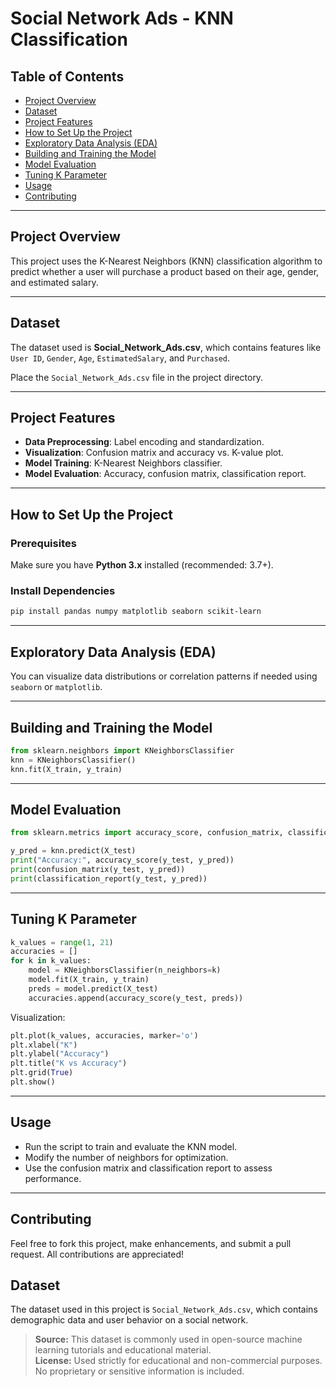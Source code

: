 # Social Network Ads - KNN Classification

## Table of Contents
- [Project Overview](#project-overview)
- [Dataset](#dataset)
- [Project Features](#project-features)
- [How to Set Up the Project](#how-to-set-up-the-project)
- [Exploratory Data Analysis (EDA)](#exploratory-data-analysis-eda)
- [Building and Training the Model](#building-and-training-the-model)
- [Model Evaluation](#model-evaluation)
- [Tuning K Parameter](#tuning-k-parameter)
- [Usage](#usage)
- [Contributing](#contributing)

---

## Project Overview
This project uses the K-Nearest Neighbors (KNN) classification algorithm to predict whether a user will purchase a product based on their age, gender, and estimated salary.

---

## Dataset
The dataset used is **Social_Network_Ads.csv**, which contains features like `User ID`, `Gender`, `Age`, `EstimatedSalary`, and `Purchased`.

Place the `Social_Network_Ads.csv` file in the project directory.

---

## Project Features
- **Data Preprocessing**: Label encoding and standardization.
- **Visualization**: Confusion matrix and accuracy vs. K-value plot.
- **Model Training**: K-Nearest Neighbors classifier.
- **Model Evaluation**: Accuracy, confusion matrix, classification report.

---

## How to Set Up the Project

### Prerequisites
Make sure you have **Python 3.x** installed (recommended: 3.7+).

### Install Dependencies
```bash
pip install pandas numpy matplotlib seaborn scikit-learn
```

---

## Exploratory Data Analysis (EDA)

You can visualize data distributions or correlation patterns if needed using `seaborn` or `matplotlib`.

---

## Building and Training the Model

```python
from sklearn.neighbors import KNeighborsClassifier
knn = KNeighborsClassifier()
knn.fit(X_train, y_train)
```

---

## Model Evaluation

```python
from sklearn.metrics import accuracy_score, confusion_matrix, classification_report

y_pred = knn.predict(X_test)
print("Accuracy:", accuracy_score(y_test, y_pred))
print(confusion_matrix(y_test, y_pred))
print(classification_report(y_test, y_pred))
```

---

## Tuning K Parameter

```python
k_values = range(1, 21)
accuracies = []
for k in k_values:
    model = KNeighborsClassifier(n_neighbors=k)
    model.fit(X_train, y_train)
    preds = model.predict(X_test)
    accuracies.append(accuracy_score(y_test, preds))
```

Visualization:

```python
plt.plot(k_values, accuracies, marker='o')
plt.xlabel("K")
plt.ylabel("Accuracy")
plt.title("K vs Accuracy")
plt.grid(True)
plt.show()
```

---

## Usage
- Run the script to train and evaluate the KNN model.
- Modify the number of neighbors for optimization.
- Use the confusion matrix and classification report to assess performance.

---

## Contributing
Feel free to fork this project, make enhancements, and submit a pull request. All contributions are appreciated!

## Dataset

The dataset used in this project is `Social_Network_Ads.csv`, which contains demographic data and user behavior on a social network.

> **Source:** This dataset is commonly used in open-source machine learning tutorials and educational material.  
> **License:** Used strictly for educational and non-commercial purposes. No proprietary or sensitive information is included.
